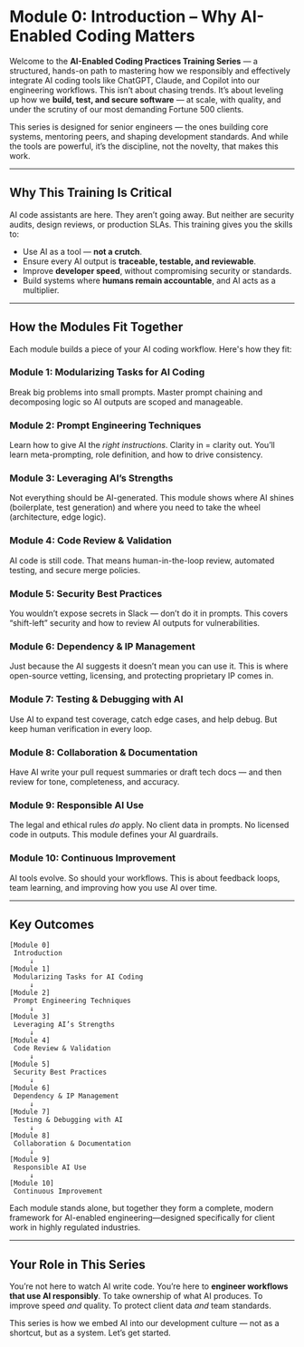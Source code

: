 # Module 0: Introduction – Why AI-Enabled Coding Matters

Welcome to the **AI-Enabled Coding Practices Training Series** — a structured, hands-on path to mastering how we responsibly and effectively integrate AI coding tools like ChatGPT, Claude, and Copilot into our engineering workflows. This isn’t about chasing trends. It’s about leveling up how we **build, test, and secure software** — at scale, with quality, and under the scrutiny of our most demanding Fortune 500 clients.

This series is designed for senior engineers — the ones building core systems, mentoring peers, and shaping development standards. And while the tools are powerful, it’s the discipline, not the novelty, that makes this work.

---

## Why This Training Is Critical

AI code assistants are here. They aren’t going away. But neither are security audits, design reviews, or production SLAs. This training gives you the skills to:

- Use AI as a tool — **not a crutch**.
- Ensure every AI output is **traceable, testable, and reviewable**.
- Improve **developer speed**, without compromising security or standards.
- Build systems where **humans remain accountable**, and AI acts as a multiplier.

---

## How the Modules Fit Together

Each module builds a piece of your AI coding workflow. Here's how they fit:

### Module 1: Modularizing Tasks for AI Coding  
Break big problems into small prompts. Master prompt chaining and decomposing logic so AI outputs are scoped and manageable.

###  Module 2: Prompt Engineering Techniques  
Learn how to give AI the *right instructions*. Clarity in = clarity out. You’ll learn meta-prompting, role definition, and how to drive consistency.

### Module 3: Leveraging AI’s Strengths  
Not everything should be AI-generated. This module shows where AI shines (boilerplate, test generation) and where you need to take the wheel (architecture, edge logic).

### Module 4: Code Review & Validation  
AI code is still code. That means human-in-the-loop review, automated testing, and secure merge policies.

### Module 5: Security Best Practices  
You wouldn’t expose secrets in Slack — don’t do it in prompts. This covers “shift-left” security and how to review AI outputs for vulnerabilities.

###  Module 6: Dependency & IP Management  
Just because the AI suggests it doesn’t mean you can use it. This is where open-source vetting, licensing, and protecting proprietary IP comes in.

### Module 7: Testing & Debugging with AI  
Use AI to expand test coverage, catch edge cases, and help debug. But keep human verification in every loop.

### Module 8: Collaboration & Documentation  
Have AI write your pull request summaries or draft tech docs — and then review for tone, completeness, and accuracy.

### Module 9: Responsible AI Use  
The legal and ethical rules *do* apply. No client data in prompts. No licensed code in outputs. This module defines your AI guardrails.

### Module 10: Continuous Improvement  
AI tools evolve. So should your workflows. This is about feedback loops, team learning, and improving how you use AI over time.

---

## Key Outcomes
```
[Module 0]
 Introduction
     ↓
[Module 1]
 Modularizing Tasks for AI Coding
     ↓
[Module 2]
 Prompt Engineering Techniques
     ↓
[Module 3]
 Leveraging AI’s Strengths
     ↓
[Module 4]
 Code Review & Validation
     ↓
[Module 5]
 Security Best Practices
     ↓
[Module 6]
 Dependency & IP Management
     ↓
[Module 7]
 Testing & Debugging with AI
     ↓
[Module 8]
 Collaboration & Documentation
     ↓
[Module 9]
 Responsible AI Use
     ↓
[Module 10]
 Continuous Improvement
```
Each module stands alone, but together they form a complete, modern framework for AI-enabled engineering—designed specifically for client work in highly regulated industries.

---

## Your Role in This Series

You’re not here to watch AI write code. You’re here to **engineer workflows that use AI responsibly**. To take ownership of what AI produces. To improve speed *and* quality. To protect client data *and* team standards.

This series is how we embed AI into our development culture — not as a shortcut, but as a system. Let’s get started.

